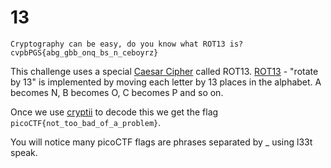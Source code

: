 # 13

`Cryptography can be easy, do you know what ROT13 is? cvpbPGS{abg_gbb_onq_bs_n_ceboyrz}`

This challenge uses a special [Caesar Cipher](https://en.wikipedia.org/wiki/Caesar_cipher) called ROT13. [ROT13](https://en.wikipedia.org/wiki/ROT13) - "rotate by 13" is implemented by moving each letter by 13 places in the alphabet. A becomes N, B becomes O, C becomes P and so on.

Once we use [cryptii](https://cryptii.com) to decode this we get the flag `picoCTF{not_too_bad_of_a_problem}`.

You will notice many picoCTF flags are phrases separated by _ using l33t speak. 
